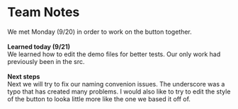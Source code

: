 <h1>Team Notes</h1>
We met Monday (9/20) in order to work on the button together. 
<br>
<br>
<b>Learned today (9/21)</b>
<br>
We learned how to edit the demo files for better tests. Our only work had previously been in the src.
<br>
<br>
<b>Next steps</b>
<br>
Next we will try to fix our naming convenion issues. The underscore was a typo that has created many problems. I would also like to try to edit the style of the button to looka little more like the one we based it off of.
